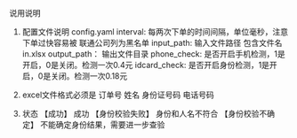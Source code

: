 说用说明

1. 配置文件说明 config.yaml
   interval:  每两次下单的时间间隔，单位毫秒，注意下单过快容易被 联通公司列为黑名单
   input_path: 输入文件路径 包含文件名in.xlsx
   output_path： 输出文件目录
   phone_check:  是否开启手机检测，1是开启，0是关闭。检测一次0.4元
   idcard_check: 是否开启身份检测，1是开启，0是关闭。检测一次0.18元

2. excel文件格式必须是
   订单号	姓名	身份证号码	电话号码

3. 状态
    【成功】           成功
    【身份校验失败】    身份和人名不符合
    【身份校验不确定】  不能确定身份结果，需要进一步查验

